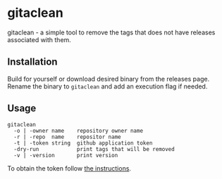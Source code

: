 # gitaclean

gitaclean - a simple tool to remove the tags that does not have releases associated with them.

## Installation
Build for yourself or download desired binary from the releases page. Rename the binary to `gitaclean` and add an execution flag if needed.

## Usage
```
gitaclean
  -o | -owner name    repository owner name
  -r | -repo  name    repositor name
  -t | -token string  github application token
  -dry-run            print tags that will be removed
  -v | -version       print version
```
To obtain the token follow [the instructions](https://developer.github.com/apps/building-github-apps/authenticating-with-github-apps/).
